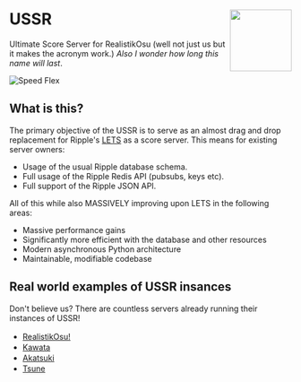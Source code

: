 # USSR <img src="https://user-images.githubusercontent.com/58812660/175291577-ec344af0-6d56-49aa-aba6-27b0a369577b.png" align="right" width="110">
Ultimate Score Server for RealistikOsu (well not just us but it makes the acronym work.)
*Also I wonder how long this name will last*.


![Speed Flex](https://i.tsunyoku.xyz/raw_uploads/b4fdb5a5-8a58-45d4-9fd0-19e6531ac5c5)

## What is this?

The primary objective of the USSR is to serve as an almost drag and drop replacement for Ripple's [LETS](https://github.com/osuripple/lets) as a score server. This means for existing server owners:
- Usage of the usual Ripple database schema.
- Full usage of the Ripple Redis API (pubsubs, keys etc).
- Full support of the Ripple JSON API.

All of this while also MASSIVELY improving upon LETS in the following areas:
- Massive performance gains
- Significantly more efficient with the database and other resources
- Modern asynchronous Python architecture
- Maintainable, modifiable codebase

## Real world examples of USSR insances
Don't believe us? There are countless servers already running their instances of USSR!

- [RealistikOsu!](https://ussr.pl/) <img width="16" height="16" src="https://ussr.pl/static/image/newlogo2.png">
- [Kawata](https://kawata.pw) <img width="16" height="16" src="https://raw.githubusercontent.com/kawatapw/hanayo/master/static/logos/logo.png">
- [Akatsuki](https://akatsuki.pw) <img width="16" height="16" src="https://avatars.githubusercontent.com/u/45724130?s=280&v=4">
- [Tsune](https://nekos.cc) <img width="40" height="16" src="https://images.emojiterra.com/twitter/v13.1/512px/1f633.png">
